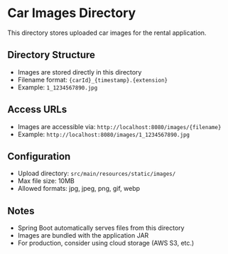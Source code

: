 # Car Images Directory

This directory stores uploaded car images for the rental application.

## Directory Structure
- Images are stored directly in this directory
- Filename format: `{carId}_{timestamp}.{extension}`
- Example: `1_1234567890.jpg`

## Access URLs
- Images are accessible via: `http://localhost:8080/images/{filename}`
- Example: `http://localhost:8080/images/1_1234567890.jpg`

## Configuration
- Upload directory: `src/main/resources/static/images/`
- Max file size: 10MB
- Allowed formats: jpg, jpeg, png, gif, webp

## Notes
- Spring Boot automatically serves files from this directory
- Images are bundled with the application JAR
- For production, consider using cloud storage (AWS S3, etc.)

